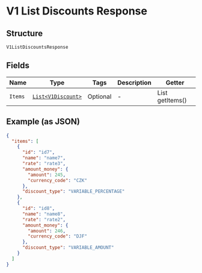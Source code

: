 
# V1 List Discounts Response

## Structure

`V1ListDiscountsResponse`

## Fields

| Name | Type | Tags | Description | Getter |
|  --- | --- | --- | --- | --- |
| `Items` | [`List<V1Discount>`](/doc/models/v1-discount.md) | Optional | - | List<V1Discount> getItems() |

## Example (as JSON)

```json
{
  "items": [
    {
      "id": "id7",
      "name": "name7",
      "rate": "rate3",
      "amount_money": {
        "amount": 245,
        "currency_code": "CZK"
      },
      "discount_type": "VARIABLE_PERCENTAGE"
    },
    {
      "id": "id8",
      "name": "name8",
      "rate": "rate2",
      "amount_money": {
        "amount": 246,
        "currency_code": "DJF"
      },
      "discount_type": "VARIABLE_AMOUNT"
    }
  ]
}
```

